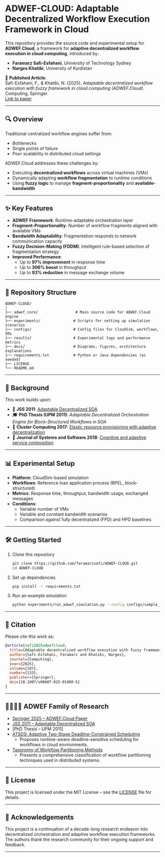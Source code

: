 # ADWEF-CLOUD: Adaptable Decentralized Workflow Execution Framework in Cloud

This repository provides the source code and experimental setup for **ADWEF.Cloud**, a framework for **adaptive decentralized workflow execution in cloud computing**, introduced by:

- **Faramarz Safi-Esfahani**, University of Technology Sydney  
- **Narges Khatibi**, University of Kurdistan

📄 **Published Article**:  
Safi-Esfahani, F., & Khatibi, N. (2025). *Adaptable decentralized workflow execution with fuzzy framework in cloud computing (ADWEF.Cloud)*. Computing, Springer.  
[Link to paper](https://link.springer.com/article/10.1007/s00607-025-01480-5)

---

## 🔍 Overview

Traditional centralized workflow engines suffer from:
- Bottlenecks  
- Single points of failure  
- Poor scalability in distributed cloud settings  

ADWEF.Cloud addresses these challenges by:
- Executing **decentralized workflows** across virtual machines (VMs)
- Dynamically adapting **workflow fragmentation** to runtime conditions
- Using **fuzzy logic** to manage **fragment-proportionality** and **available-bandwidth**

---

## ✨ Key Features

- **ADWEF Framework**: Runtime-adaptable orchestration layer
- **Fragment-Proportionality**: Number of workflow fragments aligned with available VMs
- **Bandwidth Adaptability**: Fragmentation responds to network communication capacity
- **Fuzzy Decision-Making (FDDM)**: Intelligent rule-based selection of fragmentation strategy
- **Improved Performance**:
  - Up to **97% improvement** in response time
  - Up to **306% boost** in throughput
  - Up to **93% reduction** in message exchange volume

---

## 📁 Repository Structure

```
ADWEF-CLOUD/
│
├── adwef_core/                 # Main source code for ADWEF.Cloud engine
├── experiments/               # Scripts for setting up simulation scenarios
├── configs/                   # Config files for CloudSim, workflows, VMs
├── results/                   # Experimental logs and performance metrics
├── docs/                      # Diagrams, figures, architecture explanations
├── requirements.txt           # Python or Java dependencies (as needed)
├── LICENSE
└── README.md
```

---

## 🧠 Background

This work builds upon:

- 📰 **JSS 2011**: [Adaptable Decentralized SOA](https://doi.org/10.1016/j.jss.2011.03.031)
- 🎓 **PhD Thesis (UPM 2011)**: *Adaptable Decentralized Orchestration Engine for Block-Structured Workflows in SOA*
- 🧪 **Cluster Computing 2017**: [Elastic resource provisioning with adaptive decentralization](https://link.springer.com/article/10.1007/s11227-016-1928-z)
- 🧠 **Journal of Systems and Software 2018**: [Cognitive and adaptive service composition](https://www.sciencedirect.com/science/article/pii/S0164121217300821)

---

## 📊 Experimental Setup

- **Platform**: CloudSim-based simulation
- **Workflows**: Reference loan application process (BPEL, block-structured)
- **Metrics**: Response time, throughput, bandwidth usage, exchanged messages
- **Conditions**:
  - Variable number of VMs
  - Variable and constant bandwidth scenarios
  - Comparison against fully decentralized (FPD) and HPD baselines

---

## 🛠️ Getting Started

1. Clone this repository  
   ```bash
   git clone https://github.com/faramarzsafi/ADWEF-CLOUD.git
   cd ADWEF-CLOUD
   ```

2. Set up dependencies  
   ```bash
   pip install -r requirements.txt
   ```

3. Run an example simulation  
   ```bash
   python experiments/run_adwef_simulation.py --config configs/sample_config.json
   ```

---

## 📜 Citation

Please cite this work as:

```bibtex
@article{safi2025adwefcloud,
  title={Adaptable decentralized workflow execution with fuzzy framework in cloud computing (ADWEF.Cloud)},
  author={Safi-Esfahani, Faramarz and Khatibi, Narges},
  journal={Computing},
  year={2025},
  volume={107},
  number={133},
  publisher={Springer},
  doi={10.1007/s00607-025-01480-5}
}
```

---

## 👨‍👩‍👧‍👦 ADWEF Family of Research

- [Springer 2025 – ADWEF.Cloud Paper](https://link.springer.com/article/10.1007/s00607-025-01480-5)
- [JSS 2011 – Adaptable Decentralized SOA](https://doi.org/10.1016/j.jss.2011.03.031)
- [PhD Thesis – UPM 2011]
- [ATSDS: Adaptive Two-Stage Deadline-Constrained Scheduling](https://link.springer.com/article/10.1007/s11227-016-1928-z)  
  - Proposes runtime-aware deadline-sensitive scheduling for workflows in cloud environments.
- [Taxonomy of Workflow Partitioning Methods](https://www.sciencedirect.com/science/article/pii/S0164121217300821)  
  - Presents a comprehensive classification of workflow partitioning techniques used in distributed systems.

---

## 🧾 License

This project is licensed under the MIT License – see the [LICENSE](./LICENSE) file for details.

---

## 🤝 Acknowledgements

This project is a continuation of a decade-long research endeavor into decentralized orchestration and adaptive workflow execution frameworks. The authors thank the research community for their ongoing support and feedback.

---
